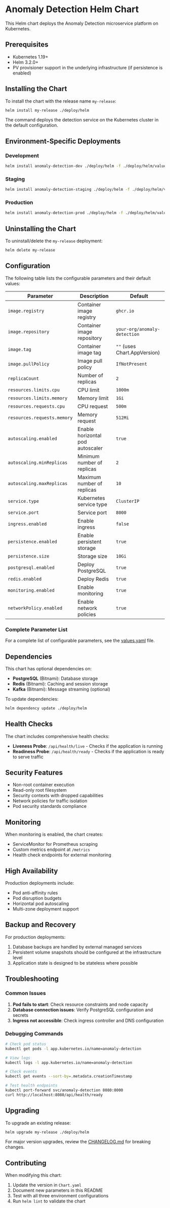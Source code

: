# Anomaly Detection Helm Chart

This Helm chart deploys the Anomaly Detection microservice platform on Kubernetes.

## Prerequisites

- Kubernetes 1.19+
- Helm 3.2.0+
- PV provisioner support in the underlying infrastructure (if persistence is enabled)

## Installing the Chart

To install the chart with the release name `my-release`:

```bash
helm install my-release ./deploy/helm
```

The command deploys the detection service on the Kubernetes cluster in the default configuration.

## Environment-Specific Deployments

### Development
```bash
helm install anomaly-detection-dev ./deploy/helm -f ./deploy/helm/values-development.yaml
```

### Staging
```bash
helm install anomaly-detection-staging ./deploy/helm -f ./deploy/helm/values-staging.yaml
```

### Production
```bash
helm install anomaly-detection-prod ./deploy/helm -f ./deploy/helm/values-production.yaml
```

## Uninstalling the Chart

To uninstall/delete the `my-release` deployment:

```bash
helm delete my-release
```

## Configuration

The following table lists the configurable parameters and their default values:

| Parameter | Description | Default |
|-----------|-------------|---------|
| `image.registry` | Container image registry | `ghcr.io` |
| `image.repository` | Container image repository | `your-org/anomaly-detection` |
| `image.tag` | Container image tag | `""` (uses Chart.AppVersion) |
| `image.pullPolicy` | Image pull policy | `IfNotPresent` |
| `replicaCount` | Number of replicas | `2` |
| `resources.limits.cpu` | CPU limit | `1000m` |
| `resources.limits.memory` | Memory limit | `1Gi` |
| `resources.requests.cpu` | CPU request | `500m` |
| `resources.requests.memory` | Memory request | `512Mi` |
| `autoscaling.enabled` | Enable horizontal pod autoscaler | `true` |
| `autoscaling.minReplicas` | Minimum number of replicas | `2` |
| `autoscaling.maxReplicas` | Maximum number of replicas | `10` |
| `service.type` | Kubernetes service type | `ClusterIP` |
| `service.port` | Service port | `8000` |
| `ingress.enabled` | Enable ingress | `false` |
| `persistence.enabled` | Enable persistent storage | `true` |
| `persistence.size` | Storage size | `10Gi` |
| `postgresql.enabled` | Deploy PostgreSQL | `true` |
| `redis.enabled` | Deploy Redis | `true` |
| `monitoring.enabled` | Enable monitoring | `true` |
| `networkPolicy.enabled` | Enable network policies | `true` |

### Complete Parameter List

For a complete list of configurable parameters, see the [values.yaml](values.yaml) file.

## Dependencies

This chart has optional dependencies on:

- **PostgreSQL** (Bitnami): Database storage
- **Redis** (Bitnami): Caching and session storage  
- **Kafka** (Bitnami): Message streaming (optional)

To update dependencies:

```bash
helm dependency update ./deploy/helm
```

## Health Checks

The chart includes comprehensive health checks:

- **Liveness Probe**: `/api/health/live` - Checks if the application is running
- **Readiness Probe**: `/api/health/ready` - Checks if the application is ready to serve traffic

## Security Features

- Non-root container execution
- Read-only root filesystem
- Security contexts with dropped capabilities
- Network policies for traffic isolation
- Pod security standards compliance

## Monitoring

When monitoring is enabled, the chart creates:

- ServiceMonitor for Prometheus scraping
- Custom metrics endpoint at `/metrics`
- Health check endpoints for external monitoring

## High Availability

Production deployments include:

- Pod anti-affinity rules
- Pod disruption budgets
- Horizontal pod autoscaling
- Multi-zone deployment support

## Backup and Recovery

For production deployments:

1. Database backups are handled by external managed services
2. Persistent volume snapshots should be configured at the infrastructure level
3. Application state is designed to be stateless where possible

## Troubleshooting

### Common Issues

1. **Pod fails to start**: Check resource constraints and node capacity
2. **Database connection issues**: Verify PostgreSQL configuration and secrets
3. **Ingress not accessible**: Check ingress controller and DNS configuration

### Debugging Commands

```bash
# Check pod status
kubectl get pods -l app.kubernetes.io/name=anomaly-detection

# View logs
kubectl logs -l app.kubernetes.io/name=anomaly-detection

# Check events
kubectl get events --sort-by=.metadata.creationTimestamp

# Test health endpoints
kubectl port-forward svc/anomaly-detection 8080:8000
curl http://localhost:8080/api/health/ready
```

## Upgrading

To upgrade an existing release:

```bash
helm upgrade my-release ./deploy/helm
```

For major version upgrades, review the [CHANGELOG.md](../../CHANGELOG.md) for breaking changes.

## Contributing

When modifying this chart:

1. Update the version in `Chart.yaml`
2. Document new parameters in this README
3. Test with all three environment configurations
4. Run `helm lint` to validate the chart
